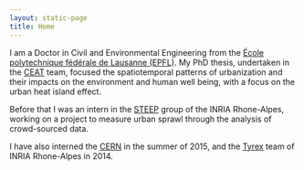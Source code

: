 ```yaml
---
layout: static-page
title: Home
---
```


I am a Doctor in Civil and Environmental Engineering from the [École polytechnique fédérale de Lausanne (EPFL)](http://www.epfl.ch). My PhD thesis, undertaken in the [CEAT](http://ceat.epfl.ch/) team, focused the spatiotemporal patterns of urbanization and their impacts on the environment and human well being, with a focus on the urban heat island effect.

Before that I was an intern in the [STEEP](https://team.inria.fr/steep/) group of the INRIA Rhone-Alpes, working on a project to measure urban sprawl through the analysis of crowd-sourced data.

I have also interned the [CERN](http://www.cern.ch) in the summer of 2015, and the [Tyrex](https://team.inria.fr/tyrex/) team of INRIA Rhone-Alpes in 2014.
